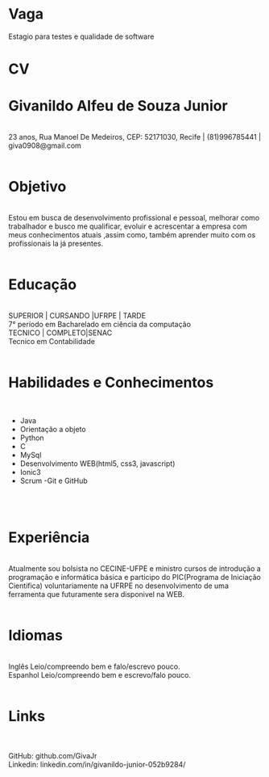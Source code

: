 
Vaga
====

Estagio para testes e qualidade de software

CV
==

Givanildo Alfeu de Souza Junior
===============================
<br />
23 anos, Rua Manoel De Medeiros, CEP: 52171030, Recife | (81)996785441 | giva0908@gmail.com
<br />
<br />

Objetivo
========

<br />
Estou em busca de desenvolvimento profissional e pessoal, melhorar como trabalhador e busco me qualificar, evoluir e acrescentar a empresa com meus conhecimentos atuais ,assim como, também aprender muito com os profissionais la já presentes.
<br />
<br />

Educação
========
<br />
SUPERIOR | CURSANDO |UFRPE | TARDE
<br />
7° período em Bacharelado em ciência da computação
<br />
TECNICO | COMPLETO|SENAC
<br />
Tecnico em Contabilidade
<br />
<br />

Habilidades e Conhecimentos
===========================
<br />

- Java
- Orientação a objeto
- Python
- C
- MySql
- Desenvolvimento WEB(html5, css3, javascript)
- Ionic3
- Scrum
-Git e GitHub
<br />
<br />

Experiência
===========

<br />
Atualmente sou bolsista no CECINE-UFPE e ministro cursos de introdução a programação e informática básica e participo do PIC(Programa de Iniciação Cientifica) voluntariamente na UFRPE no desenvolvimento de uma ferramenta que futuramente sera disponivel na WEB.
<br />
<br />

Idiomas
=======

<br />
Inglês
Leio/compreendo bem e falo/escrevo pouco.
<br />
Espanhol
Leio/compreendo bem e escrevo/falo pouco.
<br />
<br />

Links
=====
<br />
<br />
GitHub: github.com/GivaJr
<br />
Linkedin: linkedin.com/in/givanildo-junior-052b9284/



